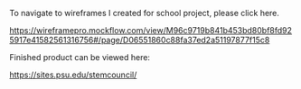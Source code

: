 To navigate to wireframes I created for school project, please click here.

https://wireframepro.mockflow.com/view/M96c9719b841b453bd80bf8fd925917e41582561316756#/page/D06551860c88fa37ed2a51197877f15c8

Finished product can be viewed here:

https://sites.psu.edu/stemcouncil/
